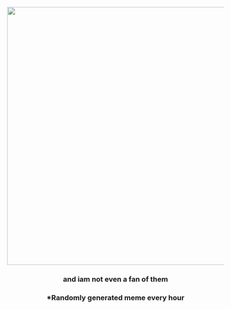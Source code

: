 <p align="center">
        <img src="https://i.redd.it/2sth8phz83z91.gif" width="600" height="600">
        </p>
        <h3 align="center">and iam not even a fan of them</h3>
        <h3 align="center">*Randomly generated meme every hour</h3>
    